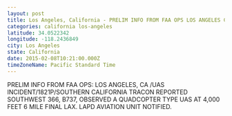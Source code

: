 ```yaml
---
layout: post
title: Los Angeles, California - PRELIM INFO FROM FAA OPS LOS ANGELES CA UAS INCIDENT 1821P SOUTHERN CALIFORNIA TRACON REPORTED
categories: california los-angeles
latitude: 34.0522342
longitude: -118.2436849
city: Los Angeles
state: California
date: 2015-02-08T10:21:00.000Z
timeZoneName: Pacific Standard Time
---
```


PRELIM INFO FROM FAA OPS: LOS ANGELES, CA /UAS INCIDENT/1821P/SOUTHERN CALIFORNIA TRACON REPORTED SOUTHWEST 366, B737, OBSERVED A QUADCOPTER TYPE UAS AT 4,000 FEET 6 MILE FINAL LAX. LAPD AVIATION UNIT NOTIFIED.